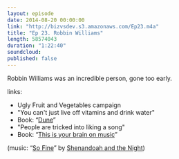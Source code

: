 ```yaml
---
layout: episode
date: 2014-08-20 00:00:00
link: "http://bizvsdev.s3.amazonaws.com/Ep23.m4a"
title: "Ep 23. Robbin Williams"
length: 58574043
duration: "1:22:40"
soundcloud: 
published: false
---
```


Robbin Williams was an incredible person, gone too early.

links:

- Ugly Fruit and Vegetables campaign
- "You can't just live off vitamins and drink water"
- Book: “[Dune](http://en.wikipedia.org/wiki/Dune_(novel))”
- "People are tricked into liking a song"
- Book: “[This is your brain on music](http://daniellevitin.com/publicpage/books/this-is-your-brain-on-music/)”

(music: “[So Fine](http://shenandoahandthenight.com/track/so-fine)” by [Shenandoah and the Night](http://shenandoahandthenight.com))
